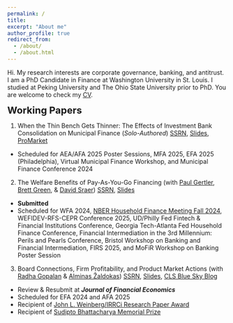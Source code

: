```yaml
---
permalink: /
title:
excerpt: "About me"
author_profile: true
redirect_from: 
  - /about/
  - /about.html
---
```


<!-- Google tag (gtag.js) -->
<script async src="https://www.googletagmanager.com/gtag/js?id=G-LK2GPXZMWH"></script>
<script>
  window.dataLayer = window.dataLayer || [];
  function gtag(){dataLayer.push(arguments);}
  gtag('js', new Date());

  gtag('config', 'G-LK2GPXZMWH');
</script>

Hi. My research interests are corporate governance, banking, and antitrust. I am a PhD Candidate in Finance at Washington University in St. Louis. I studied at Peking University and The Ohio State University prior to PhD. You are welcome to check my [CV](https://www.dropbox.com/s/yuwc34250an4u33/CV.pdf?dl=0).

<!-- <a href="#research-interests" style="text-decoration: none; color: inherit;  font-size: 22px; font-weight: bold">Research Interests</a> -->

<!-- **Research Interests**: Corporate Governance, Banking and FinTech, Competition and Antitrust -->

<!-- <a href="#jmp" style="text-decoration: none; color: inherit; font-size: 22px; font-weight: bold">Job Market Paper</a> -->
<!-- {:start="2"} -->

<a href="#working-papers" style="text-decoration: none; color: inherit;  font-size: 22px; font-weight: bold">Working Papers</a>

1. When the Thin Bench Gets Thinner: The Effects of Investment Bank Consolidation on Municipal Finance (*Solo-Authored*) [SSRN](https://papers.ssrn.com/sol3/papers.cfm?abstract_id=4687748), [Slides](https://www.dropbox.com/scl/fi/hlyo7a0455ahklsevthyz/slides_Li_UnderwriterMA.pdf?rlkey=rpna3k8k8xb1kutnig5bxibw7&dl=0), [ProMarket](https://www.promarket.org/2024/05/20/banking-consolidation-raises-the-costs-for-local-governments-to-issue-new-debt/)
  - Scheduled for AEA/AFA 2025 Poster Sessions, MFA 2025, EFA 2025 (Philadelphia), Virtual Municipal Finance Workshop, and Municipal Finance Conference 2024
2. The Welfare Benefits of Pay-As-You-Go Financing (with [Paul Gertler](https://www.paulgertler.com), [Brett Green](https://www.brettgreen.info), & [David Sraer](https://www.davidsraer.com/)) [SSRN](https://papers.ssrn.com/sol3/papers.cfm?abstract_id=4641559), [Slides](https://www.dropbox.com/scl/fi/tgqlbfokfv6msf1wrav8u/slides_GertlerGreenLiSraer.pdf?rlkey=xw7hnqlq1siehnpwdoi6eqbwp&dl=0)
  - **Submitted**
  - Scheduled for WFA 2024, [NBER Household Finance Meeting Fall 2024](https://www.nber.org/conferences/innovative-data-household-finance-opportunities-and-challenges-fall-2024), WEFIDEV-RFS-CEPR Conference 2025, UD/Philly Fed Fintech & Financial Institutions Conference, Georgia Tech-Atlanta Fed Household Finance Conference, Financial Intermediation in the 3rd Millennium: Perils and Pearls Conference, Bristol Workshop on Banking and Financial Intermediation, FIRS 2025, and MoFiR Workshop on Banking Poster Session
3. Board Connections, Firm Profitability, and Product Market Actions (with [Radha Gopalan](http://apps.olin.wustl.edu/faculty/Gopalan/) & [Alminas Žaldokas](http://www.alminas.com/)) [SSRN](https://papers.ssrn.com/sol3/papers.cfm?abstract_id=4053853), [Slides](https://www.dropbox.com/scl/fi/u7jrco0rky23z8dbav0to/slides_GopalanLiZaldokas.pdf?rlkey=iqdint5otjj62q881mv0uzqmv&dl=0), [CLS Blue Sky Blog](https://clsbluesky.law.columbia.edu/2023/04/11/do-board-connections-between-product-market-peers-impede-competition/)
  - Review & Resubmit at ***Journal of Financial Economics***
  - Scheduled for EFA 2024 and AFA 2025
  - Recipient of [John L. Weinberg/IRRCi Research Paper Award](https://weinberg.udel.edu/2024-corporate-governance-symposium/)
  - Recipient of [Sudipto Bhattacharya Memorial Prize](http://ewfs.org/award/)
